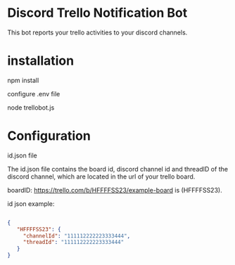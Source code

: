 # Discord Trello  Notification Bot
 This bot reports your trello activities to your discord channels.


# installation
npm install

configure .env file
 
node trellobot.js

# Configuration
id.json file 

The id.json file contains the board id, discord channel id and threadID of the discord channel, which are located in the url of your trello board.

boardID:
https://trello.com/b/HFFFFSS23/example-board is (HFFFFSS23).

id json example:
```json

{
   "HFFFFSS23": {
     "channelId": "111112222223333444",
     "threadId": "111112222223333444"
   }
}